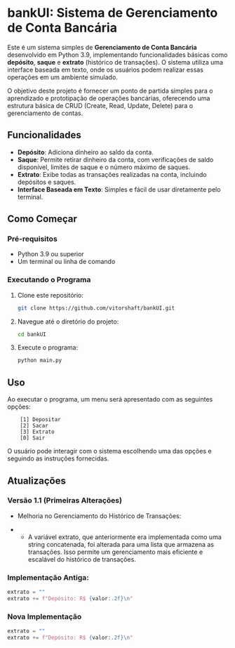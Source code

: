 # bankUI: Sistema de Gerenciamento de Conta Bancária

Este é um sistema simples de **Gerenciamento de Conta Bancária** desenvolvido em Python 3.9, implementando funcionalidades básicas como **depósito**, **saque** e **extrato** (histórico de transações). O sistema utiliza uma interface baseada em texto, onde os usuários podem realizar essas operações em um ambiente simulado.

O objetivo deste projeto é fornecer um ponto de partida simples para o aprendizado e prototipação de operações bancárias, oferecendo uma estrutura básica de CRUD (Create, Read, Update, Delete) para o gerenciamento de contas.

## Funcionalidades

- **Depósito**: Adiciona dinheiro ao saldo da conta.
- **Saque**: Permite retirar dinheiro da conta, com verificações de saldo disponível, limites de saque e o número máximo de saques.
- **Extrato**: Exibe todas as transações realizadas na conta, incluindo depósitos e saques.
- **Interface Baseada em Texto**: Simples e fácil de usar diretamente pelo terminal.

## Como Começar

### Pré-requisitos

- Python 3.9 ou superior
- Um terminal ou linha de comando

### Executando o Programa

1. Clone este repositório:
   ```bash
   git clone https://github.com/vitorshaft/bankUI.git
   ```

2. Navegue até o diretório do projeto:
    ```bash
    cd bankUI
    ```

3. Execute o programa:
    ```bash
    python main.py
    ```

## Uso

Ao executar o programa, um menu será apresentado com as seguintes opções:
```
    [1] Depositar
    [2] Sacar
    [3] Extrato
    [0] Sair
```

O usuário pode interagir com o sistema escolhendo uma das opções e seguindo as instruções fornecidas.

## Atualizações
### Versão 1.1 (Primeiras Alterações)
- Melhoria no Gerenciamento do Histórico de Transações:

- - A variável extrato, que anteriormente era implementada como uma string concatenada, foi alterada para uma lista que armazena as transações. Isso permite um gerenciamento mais eficiente e escalável do histórico de transações.

### Implementação Antiga:
```python
extrato = ""
extrato += f"Depósito: R$ {valor:.2f}\n"
```

### Nova Implementação
```python
extrato = ""
extrato += f"Depósito: R$ {valor:.2f}\n"
```